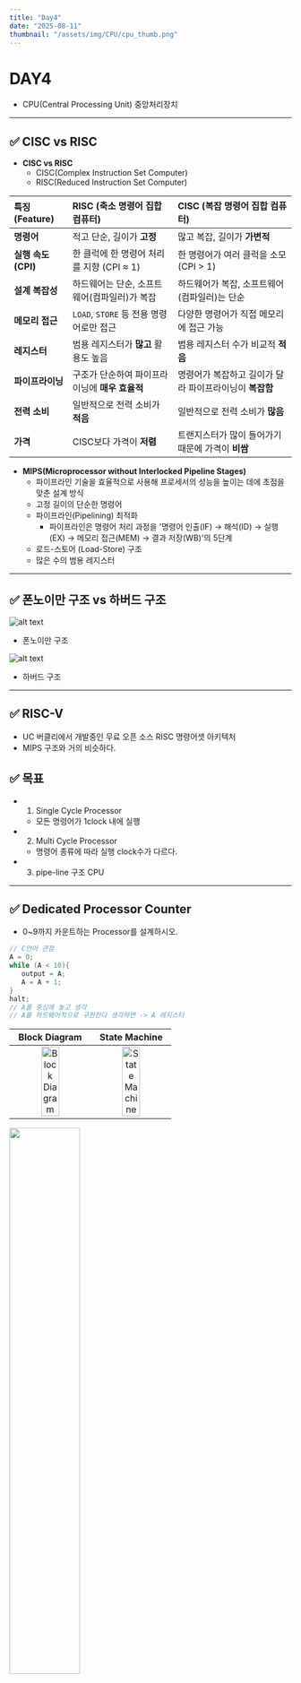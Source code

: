 ```yaml
---
title: "Day4"
date: "2025-08-11"
thumbnail: "/assets/img/CPU/cpu_thumb.png"
---
```


# DAY4
- CPU(Central Processing Unit) 중앙처리장치
---

## ✅ CISC vs RISC

- **CISC vs RISC**
   - CISC(Complex Instruction Set Computer)
   - RISC(Reduced Instruction Set Computer)

| 특징 (Feature) | RISC (축소 명령어 집합 컴퓨터) | CISC (복잡 명령어 집합 컴퓨터) |
| :--- | :--- | :--- |
| **명령어** | 적고 단순, 길이가 **고정** | 많고 복잡, 길이가 **가변적** |
| **실행 속도 (CPI)** | 한 클럭에 한 명령어 처리를 지향 (CPI ≈ 1) | 한 명령어가 여러 클럭을 소모 (CPI > 1) |
| **설계 복잡성** | 하드웨어는 단순, 소프트웨어(컴파일러)가 복잡 | 하드웨어가 복잡, 소프트웨어(컴파일러)는 단순 |
| **메모리 접근** | `LOAD`, `STORE` 등 전용 명령어로만 접근 | 다양한 명령어가 직접 메모리에 접근 가능 |
| **레지스터** | 범용 레지스터가 **많고** 활용도 높음 | 범용 레지스터 수가 비교적 **적음** |
| **파이프라이닝** | 구조가 단순하여 파이프라이닝에 **매우 효율적** | 명령어가 복잡하고 길이가 달라 파이프라이닝이 **복잡함** |
| **전력 소비** | 일반적으로 전력 소비가 **적음** | 일반적으로 전력 소비가 **많음** |
| **가격** | CISC보다 가격이 **저렴** | 트랜지스터가 많이 들어가기 때문에 가격이 **비쌈** |

- **MIPS(Microprocessor without Interlocked Pipeline Stages)**
   - 파이프라인 기술을 효율적으로 사용해 프로세서의 성능을 높이는 데에 초점을 맞춘 설계 방식
   - 고정 길이의 단순한 명령어
   - 파이프라인(Pipelining) 최적화
      - 파이프라인은 명령어 처리 과정을 '명령어 인출(IF) → 해석(ID) → 실행(EX) → 메모리 접근(MEM) → 결과 저장(WB)'의 5단계   
   - 로드-스토어 (Load-Store) 구조
   - 많은 수의 범용 레지스터

---

## ✅ 폰노이만 구조 vs 하버드 구조

![alt text](../../../../assets/img/CPU/von.png)

- 폰노이만 구조


![alt text](../../../../assets/img/CPU/har.png)

- 하버드 구조 

---

## ✅ RISC-V

- UC 버클리에서 개발중인 무료 오픈 소스 RISC 명령어셋 아키텍처
- MIPS 구조와 거의 비슷하다.

## ✅ 목표

- 1. Single Cycle Processor
  - 모든 명령어가 1clock 내에 실행 
- 2. Multi Cycle Processor
  - 명령어 종류에 따라 실행 clock수가 다르다.
- 3. pipe-line 구조 CPU

---

## ✅ Dedicated Processor Counter

- 0~9까지 카운트하는 Processor를 설계하시오. 

```c
// C언어 관점
A = 0;
while (A < 10){
   output = A;
   A = A + 1;
}
halt;
// A를 중심에 놓고 생각
// A를 하드웨어적으로 구현한다 생각하면 -> A 레지스터
```

| Block Diagram | State Machine |
| :---: | :---: |
| <img src="/assets/img/CPU/dedicnt2.png" alt="Block Diagram" style="width:50%; object-fit:contain;"> | <img src="/assets/img/CPU/dedicnt.png" alt="State Machine" style="width:50%; object-fit:contain;"> |

<img src="/assets/img/CPU/deditop.png" style="width:50%; object-fit:contain;">

---

## ✅ Dedicated Processor Adder

- 0~10까지 누적으로 더하는 Dedicated Processor를 설계하시오.

#### **C 구현**

```c
// C언어 관점
A = 0;
SUM = 0;
while (A < 11){
   SUM = SUM + A;
   A = A + 1;
   output = SUM;
}
halt;
```

#### **DataPath 구조 설계**

<img src="/assets/img/CPU/dpadder.png" style="width:75%; object-fit:contain;">

---

#### **ASM chart -> Control Unit 설계**

![alt text](../../../../assets/img/CPU/addsig.png)

<img src="/assets/img/CPU/addasm.png" style="width:75%; object-fit:contain;">

<img src="/assets/img/CPU/simdp.png" style="width:75%; object-fit:contain;">

### **코드**
---
#### DedicatedProcessor_Adder.sv

```verilog
`timescale 1ns / 1ps

module DedicatedProcessor_Adder(
    input  logic        clk,
    input  logic        reset,
    output logic [ 7:0] OutPort
    //output logic [ 3:0] fndCom,
    //output logic [ 7:0] fndFont
    );

    logic       SumSrcMuxSel;
    logic       ISrcMuxSel;
    logic       AdderSrcMuxSel;  
    logic       SumEn;
    logic       IEn;
    logic       ILe10;
    logic       OutPortEn;

    DataPath U_DataPath (
        .clk            (clk),
        .reset          (reset),
        .SumSrcMuxSel   (SumSrcMuxSel),
        .ISrcMuxSel     (ISrcMuxSel),
        .AdderSrcMuxSel (AdderSrcMuxSel),     
        .SumEn          (SumEn),
        .IEn            (IEn),
        .ILe10          (ILe10),
        .OutPortEn      (OutPortEn),
        .OutPort        (OutPort)
    );

    ControlUnit U_ControlUnit (
        .clk            (clk),
        .reset          (reset),
        .ILe10          (ILe10),
        .SumSrcMuxSel   (SumSrcMuxSel),
        .ISrcMuxSel     (ISrcMuxSel),
        .AdderSrcMuxSel (AdderSrcMuxSel),     
        .SumEn          (SumEn),
        .IEn            (IEn),
        .OutPortEn      (OutPortEn)
    );

    endmodule
```

---

#### DataPath.sv

```verilog
`timescale 1ns / 1ps

module DataPath(
        input  logic       clk,
        input  logic       reset,
        input  logic       SumSrcMuxSel,
        input  logic       ISrcMuxSel,
        input  logic       AdderSrcMuxSel,     
        input  logic       SumEn,
        input  logic       IEn,
        output logic       ILe10,
        input  logic       OutPortEn,
        output logic [7:0] OutPort 
    );

    logic [7:0] SumSrcMuxOut, ISrcMuxOut;
    logic [7:0] SumRegOut, IRegOut;
    logic [7:0] AdderResult, AdderSrcMuxOut;

    mux_2X1 U_SumSrcMux (
        .sel  (SumSrcMuxSel),
        .x0   (0),
        .x1   (AdderResult),
        .y    (SumSrcMuxOut)
    );

    mux_2X1 U_ISrcMux (
        .sel  (ISrcMuxSel),
        .x0   (0),
        .x1   (AdderResult),
        .y    (ISrcMuxOut)
    );

    register U_SUM_REG (
        .clk    (clk),
        .reset  (reset),
        .en     (SumEn),
        .d      (SumSrcMuxOut),
        .q      (SumRegOut)
    );

    register U_I_Reg (
        .clk    (clk),
        .reset  (reset),
        .en     (IEn),
        .d      (ISrcMuxOut),
        .q      (IRegOut)
    );

    comparator U_ILe10 (
        .a      (IRegOut),
        .b      (8'd10),
        .lt     (ILe10)
    );

    mux_2X1 U_AdderSrcMux (
        .sel  (AdderSrcMuxSel),
        .x0   (SumRegOut),
        .x1   (1),
        .y    (AdderSrcMuxOut)
    );

    adder U_Adder (
        .a      (AdderSrcMuxOut),
        .b      (IRegOut),
        .sum    (AdderResult)    
    );

    register U_OutPort (
        .clk    (clk),
        .reset  (reset),
        .en     (OutPortEn),
        .d      (SumRegOut),
        .q      (OutPort)
    );
    
    endmodule
```

---

#### ControlUnit.sv

```verilog
`timescale 1ns / 1ps

module ControlUnit(
    input  logic       clk,
    input  logic       reset,
    input  logic       ILe10,
    output logic       SumSrcMuxSel,
    output logic       ISrcMuxSel,
    output logic       AdderSrcMuxSel,     
    output logic       SumEn,
    output logic       IEn,
    output logic       OutPortEn
    );

    typedef enum {
        S0,
        S1, 
        S2, 
        S3, 
        S4,
        S5  
    } state_e;

    state_e state, next_state;

    always_ff @(posedge clk or posedge reset) begin
        if(reset) begin
            state <= S0;
        end
        else begin
            state <= next_state;
        end
    end

    always_comb begin
        next_state = state;
        SumSrcMuxSel   = 0;
        ISrcMuxSel     = 0;
        SumEn          = 0;
        IEn            = 0;
        AdderSrcMuxSel = 0;
        OutPortEn      = 0;
        case (state)
            S0:begin
                SumSrcMuxSel   = 0;
                ISrcMuxSel     = 0;
                SumEn          = 1;
                IEn            = 1;
                AdderSrcMuxSel = 0;
                OutPortEn      = 0;
                next_state     = S1;
            end 
            S1:begin
                SumSrcMuxSel   = 0;
                ISrcMuxSel     = 0;
                SumEn          = 0;
                IEn            = 0;
                AdderSrcMuxSel = 0;
                OutPortEn      = 0;
                if(ILe10)  next_state = S2;
                else       next_state = S5;
            end  
            S2:begin
                SumSrcMuxSel   = 1;
                ISrcMuxSel     = 1;
                SumEn          = 1;
                IEn            = 0;
                AdderSrcMuxSel = 0;
                OutPortEn      = 0;
                next_state     = S3;
            end  
            S3:begin
                SumSrcMuxSel   = 1;
                ISrcMuxSel     = 1;
                SumEn          = 0;
                IEn            = 1;
                AdderSrcMuxSel = 1;
                OutPortEn      = 0;
                next_state     = S4;
            end  
            S4:begin
                SumSrcMuxSel   = 1;
                ISrcMuxSel     = 1;
                SumEn          = 0;
                IEn            = 0;
                AdderSrcMuxSel = 0;
                OutPortEn      = 1;
                next_state     = S1;
            end
            S5:begin
                SumSrcMuxSel   = 1;
                ISrcMuxSel     = 1;
                SumEn          = 0;
                IEn            = 0;
                AdderSrcMuxSel = 0;
                OutPortEn      = 0;
                next_state     = S5;
            end    
        endcase
    end

    endmodule

```

---

#### TestBench

```verilog
`timescale 1ns / 1ps

module tb_DedicatedProcessor_Adder ();

    logic       clk;
    logic       reset;
    logic [3:0] fndCom;
    logic [7:0] fndFont;
    
    DedicatedProcessor_Adder U_DedicatedProcessor_Adder (.*);

    always #5 clk = ~clk;

    initial begin
        clk = 0;
        reset = 1;
        #10;
        reset = 0;
    end
    
endmodule
```

---
### **시뮬레이션**

<img src="/assets/img/CPU/dpsim.png" style="width:100%; object-fit:contain;">

<img src="/assets/img/CPU/cusim.png" style="width:100%; object-fit:contain;">

---
### **동작 영상**
